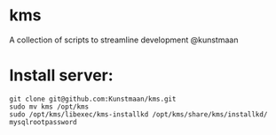 kms
===

A collection of scripts to streamline development @kunstmaan

Install server:
===============
```
git clone git@github.com:Kunstmaan/kms.git
sudo mv kms /opt/kms
sudo /opt/kms/libexec/kms-installkd /opt/kms/share/kms/installkd/ mysqlrootpassword
```
